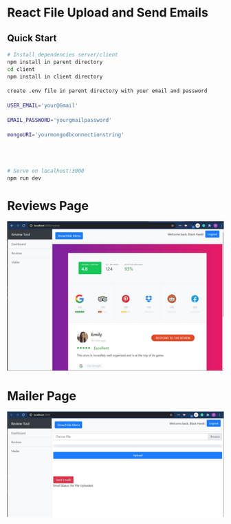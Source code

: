 # React File Upload and Send Emails

> 

## Quick Start

```bash
# Install dependencies server/client
npm install in parent directory
cd client
npm install in client directory

create .env file in parent directory with your email and password

USER_EMAIL='your@Gmail'

EMAIL_PASSWORD='yourgmailpassword'

mongoURI='yourmongodbconnectionstring'




# Serve on localhost:3000
npm run dev
```


# Reviews Page
![Reviews Page Mockup](screenshots/reviews.jpg)
# Mailer Page
![Mailer Page](screenshots/mailer.jpg)
